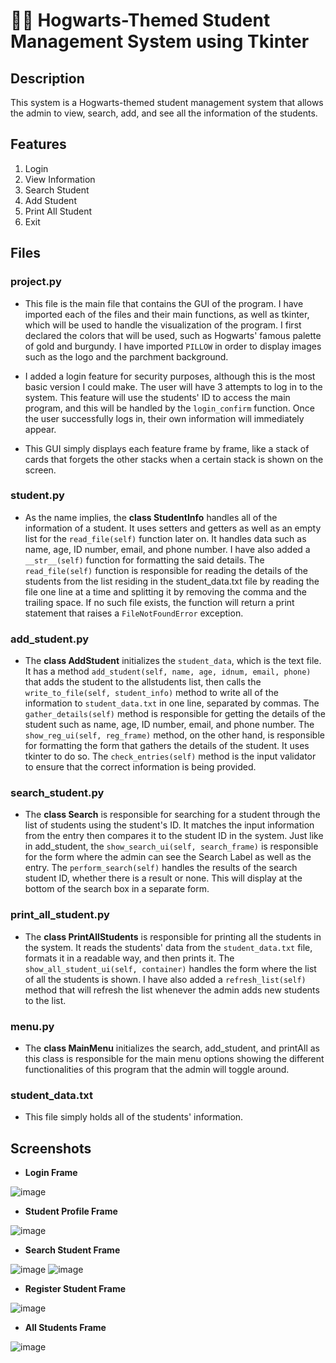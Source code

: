 # 🧙‍♀️ Hogwarts-Themed Student Management System using Tkinter
## Description
This system is a Hogwarts-themed student management system that allows the admin to view, search, add, and see all the information of the students.

## Features
1. Login
2. View Information
3. Search Student
4. Add Student 
5. Print All Student
6. Exit

## Files
### project.py
- This file is the main file that contains the GUI of the program. I have imported each of the files and their main functions, as well as tkinter, which will be used to handle the visualization of the program. I first declared the colors that will be used, such as Hogwarts' famous palette of gold and burgundy. I have imported `PILLOW` in order to display images such as the logo and the parchment background.

- I added a login feature for security purposes, although this is the most basic version I could make. The user will have 3 attempts to log in to the system. This feature will use the students' ID to access the main program, and this will be handled by the `login_confirm` function. Once the user successfully logs in, their own information will immediately appear.

- This GUI simply displays each feature frame by frame, like a stack of cards that forgets the other stacks when a certain stack is shown on the screen.

### student.py
- As the name implies, the **class StudentInfo** handles all of the information of a student. It uses setters and getters as well as an empty list for the `read_file(self)` function later on. It handles data such as name, age, ID number, email, and phone number. I have also added a `__str__(self)` function for formatting the said details. The `read_file(self)` function is responsible for reading the details of the students from the list residing in the student_data.txt file by reading the file one line at a time and splitting it by removing the comma and the trailing space. If no such file exists, the function will return a print statement that raises a `FileNotFoundError` exception.

### add_student.py 
- The **class AddStudent** initializes the `student_data`, which is the text file. It has a method `add_student(self, name, age, idnum, email, phone)` that adds the student to the allstudents list, then calls the `write_to_file(self, student_info)` method to write all of the information to `student_data.txt` in one line, separated by commas. The `gather_details(self)` method is responsible for getting the details of the student such as name, age, ID number, email, and phone number. The `show_reg_ui(self, reg_frame)` method, on the other hand, is responsible for formatting the form that gathers the details of the student. It uses tkinter to do so. The `check_entries(self)` method is the input validator to ensure that the correct information is being provided.

### search_student.py 
- The **class Search** is responsible for searching for a student through the list of students using the student's ID. It matches the input information from the entry then compares it to the student ID in the system. Just like in add_student, the `show_search_ui(self, search_frame)` is responsible for the form where the admin can see the Search Label as well as the entry. The `perform_search(self)` handles the results of the search student ID, whether there is a result or none. This will display at the bottom of the search box in a separate form.

### print_all_student.py
- The **class PrintAllStudents** is responsible for printing all the students in the system. It reads the students' data from the `student_data.txt` file, formats it in a readable way, and then prints it. The `show_all_student_ui(self, container)` handles the form where the list of all the students is shown. I have also added a `refresh_list(self)` method that will refresh the list whenever the admin adds new students to the list.

### menu.py
- The **class MainMenu** initializes the search, add_student, and printAll as this class is responsible for the main menu options showing the different functionalities of this program that the admin will toggle around.

### student_data.txt
- This file simply holds all of the students' information.

## Screenshots
- **Login Frame**

![image](https://github.com/user-attachments/assets/234a8184-8a3d-4395-bbb2-dd32f4ca7f44)

- **Student Profile Frame**

![image](https://github.com/user-attachments/assets/fe1d0d02-82c8-4581-9ca8-0b11af5e4cf0)

- **Search Student Frame**
  
![image](https://github.com/user-attachments/assets/6c9fb31c-b602-46eb-8fd8-779bb4d53536)
![image](https://github.com/user-attachments/assets/4697e57c-706c-4cd5-ab34-d1cbb95dcc6a)

- **Register Student Frame**

![image](https://github.com/user-attachments/assets/3795b825-5d95-4d24-8a16-197a5fed1ee7)

- **All Students Frame**

![image](https://github.com/user-attachments/assets/2e8b2c75-bdef-4ee7-a3b1-d6a2548a3b16)

